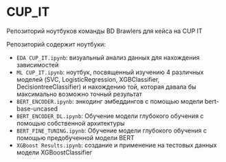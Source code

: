 # CUP_IT
Репозиторий ноутбуков команды BD Brawlers для кейса на CUP IT

Репозиторий содержит ноутбуки:
* `EDA CUP_IT.ipynb`: визуальный анализ данных для нахождения зависимостей
* `ML CUP_IT.ipynb`: ноутбук, посвященный изучению 4 различных моделей (SVC, LogisticRegression, XGBClassifier, DecisiontreeClassifier) и нахождению той, которая давала бы максимально возможно точный результат
* `BERT_ENCODER.ipynb`: энкодинг эмбеддингов с помощью модели bert-base-uncased
* `BERT_ENCODER_DL.ipynb`: Обучение модели глубокого обучения с помощью собственной архитектуры
* `BERT_FINE_TUNING.ipynb`: Обучение модели глубокого обучения с помощью предобученной модели BERT
* `XGBoost Results.ipynb`: создание и применение на тестовых данных модели XGBoostClassifier
